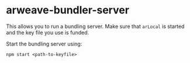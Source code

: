 # arweave-bundler-server

This allows you to run a bundling server. Make sure that `arLocal` is started and the key file you use is funded.

Start the bundling server using:

`npm start <path-to-keyfile>`

